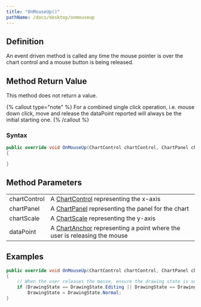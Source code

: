 ```yaml
---
title: "OnMouseUp()"
pathName: /docs/desktop/onmouseup
---
```


## Definition

An event driven method is called any time the mouse pointer is over the chart control and a mouse button is being released.

## Method Return Value

This method does not return a value.

{% callout type="note" %}
For a combined single click operation, i.e. mouse down click, move and release the dataPoint reported will always be the initial starting one.
{% /callout %}

### Syntax

```csharp
public override void OnMouseUp(ChartControl chartControl, ChartPanel chartPanel, ChartScale chartScale, ChartAnchor dataPoint)
{

}
```

## Method Parameters

|  |  |
| --- | --- |
| chartControl | A [ChartControl](/docs/desktop/chartcontrol) representing the x-axis |
| chartPanel | A [ChartPanel](/docs/desktop/chartpanel) representing the panel for the chart |
| chartScale | A [ChartScale](/docs/desktop/chartscale) representing the y-axis |
| dataPoint | A [ChartAnchor](/docs/desktop/chartanchor) representing a point where the user is releasing the mouse |

## Examples

```csharp
public override void OnMouseUp(ChartControl chartControl, ChartPanel chartPanel, ChartScale chartScale, ChartAnchor dataPoint)
{
    // When the user releases the mouse, ensure the drawing state is set to normal
    if (DrawingState == DrawingState.Editing || DrawingState == DrawingState.Moving)
        DrawingState = DrawingState.Normal;
}
```
